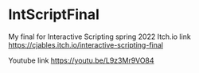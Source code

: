 # IntScriptFinal
My final  for Interactive Scripting spring 2022
Itch.io link
https://cjables.itch.io/interactive-scripting-final

Youtube link
https://youtu.be/L9z3Mr9VO84 
